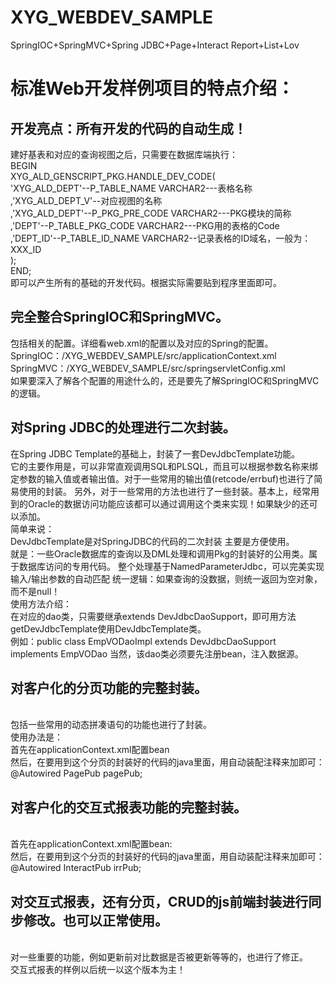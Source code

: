 # XYG_WEBDEV_SAMPLE
SpringIOC+SpringMVC+Spring JDBC+Page+Interact Report+List+Lov
# 标准Web开发样例项目的特点介绍：
## 开发亮点：所有开发的代码的自动生成！
建好基表和对应的查询视图之后，只需要在数据库端执行：
<br>BEGIN
<br>XYG_ALD_GENSCRIPT_PKG.HANDLE_DEV_CODE(
<br>  'XYG_ALD_DEPT'--P_TABLE_NAME            VARCHAR2---表格名称
<br> ,'XYG_ALD_DEPT_V'--对应视图的名称
<br> ,'XYG_ALD_DEPT'--P_PKG_PRE_CODE          VARCHAR2---PKG模块的简称
<br> ,'DEPT'--P_TABLE_PKG_CODE        VARCHAR2---PKG用的表格的Code
<br> ,'DEPT_ID'--P_TABLE_ID_NAME         VARCHAR2--记录表格的ID域名，一般为：XXX_ID
<br>);
<br>END;
<br>即可以产生所有的基础的开发代码。根据实际需要贴到程序里面即可。
## 完全整合SpringIOC和SpringMVC。
包括相关的配置。详细看web.xml的配置以及对应的Spring的配置。
<br>SpringIOC：/XYG_WEBDEV_SAMPLE/src/applicationContext.xml
<br>SpringMVC：/XYG_WEBDEV_SAMPLE/src/springservletConfig.xml
<br>如果要深入了解各个配置的用途什么的，还是要先了解SpringIOC和SpringMVC的逻辑。
## 对Spring JDBC的处理进行二次封装。
在Spring JDBC Template的基础上，封装了一套DevJdbcTemplate功能。
<br>它的主要作用是，可以非常直观调用SQL和PLSQL，而且可以根据参数名称来绑定参数的输入值或者输出值。对于一些常用的输出值(retcode/errbuf)也进行了简易使用的封装。
另外，对于一些常用的方法也进行了一些封装。基本上，经常用到的Oracle的数据访问功能应该都可以通过调用这个类来实现！如果缺少的还可以添加。
<br>简单来说：
<br>DevJdbcTemplate是对SpringJDBC的代码的二次封装 主要是方便使用。 
<br>就是：一些Oracle数据库的查询以及DML处理和调用Pkg的封装好的公用类。属于数据库访问的专用代码。 
整个处理基于NamedParameterJdbc，可以完美实现输入/输出参数的自动匹配 
统一逻辑：如果查询的没数据，则统一返回为空对象，而不是null！
<br>使用方法介绍：
<br>在对应的dao类，只需要继承extends DevJdbcDaoSupport，即可用方法getDevJdbcTemplate使用DevJdbcTemplate类。
<br>例如：public class EmpVODaoImpl extends DevJdbcDaoSupport implements EmpVODao
当然，该dao类必须要先注册bean，注入数据源。
## 对客户化的分页功能的完整封装。
<br>包括一些常用的动态拼凑语句的功能也进行了封装。
<br>使用办法是：
<br>首先在applicationContext.xml配置bean
<bean id="PagePub" class="xygdev.commons.page.PagePub" parent="abstractDao"/>
<br>然后，在要用到这个分页的封装好的代码的java里面，用自动装配注释来加即可：
@Autowired
PagePub pagePub;
## 对客户化的交互式报表功能的完整封装。
<br>首先在applicationContext.xml配置bean:
<bean id="InteractPub" class="xygdev.commons.interact.InteractPub" parent="abstractDao"/>
<br>然后，在要用到这个分页的封装好的代码的java里面，用自动装配注释来加即可：
@Autowired
InteractPub irrPub;
## 对交互式报表，还有分页，CRUD的js前端封装进行同步修改。也可以正常使用。
<br>对一些重要的功能，例如更新前对比数据是否被更新等等的，也进行了修正。
<br>交互式报表的样例以后统一以这个版本为主！
